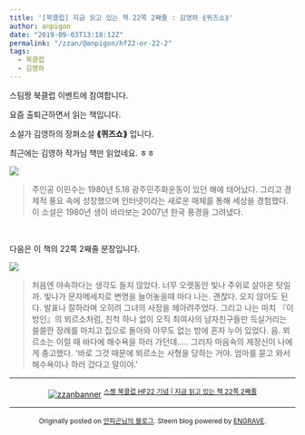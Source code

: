 ```yaml
---
title: '[북클럽] 지금 읽고 있는 책 22쪽 2째줄 : 김영하 ⟪퀴즈쇼⟫'
author: anpigon
date: "2019-09-03T13:18:12Z"
permalink: "/zzan/@anpigon/hf22-or-22-2"
tags:
  - 북클럽
  - 김영하
---
```


스팀짱 북클럽 이벤트에 참여합니다.

요즘 출퇴근하면서 읽는 책입니다. 

소설가 김영하의 장펴소설 **⟪퀴즈쇼⟫** 입니다. 

최근에는 김영하 작가님 책만 읽었네요. ㅎㅎ

![](https://files.steempeak.com/file/steempeak/anpigon/HqONRHuk-20190903_191825.jpg)
> 주인공 이민수는 1980년 5.18 광주민주화운동이 있던 해에 태어났다. 그리고 경제적 풍요 속에 성장했으며 인터넷이라는 새로운 매체를 통해 세상을 경험했다. 이 소설은 1980년 생이 바라보는 2007년 한국 풍경을 그려냈다.

<br>

다음은 이 책의 22쪽 2째줄 문장입니다.

![](https://files.steempeak.com/file/steempeak/anpigon/lfF1XrYM-20190903_191850.jpg)
> 처음엔 야속하다는 생각도 들지 않았다. 너무 오랫동안 빛나 주위로 살아온 탓일까. 빛나가 문자메세지로 변명을 늘어놓을때 마다 나는. 괜찮다. 오지 않아도 된다. 발표나 잘하라며 오히려 그녀의 사정을 헤아려주었다. 그리고 나는 마치 『이방인』의 뫼르소처럼, 친척 하나 없이 오직 최여사의 남자친구들만 득실거리는 쓸쓸한 장례를 마치고 집으로 돌아와 아무도 없는 방에 혼자 누어 있었다. 음. 뫼르소는 이럴 때 바다에 해수욕을 하러 가던데..... 그러자 마음속의 제정신이 나에게 충고했다. '바로 그것 때문에 뫼르소는 사형을 당하는 거야. 엄마를 묻고 와서 해수욕이나 하러 갔다고 말이야.' 

***

<center><a href="https://www.steemzzang.com"><img src="https://cdn.steemitimages.com/DQmNRsTCCtzVe8AiEsCEYm35cTAzqeMMLuPCBRuJTiRJqeo/zzanbanner.jpg" alt="zzanbanner" style="margin:0"/></a> 
<sup><a href="https://www.steemzzang.com/zzan/@book.club/hf22-or-22-2">스짱 북클럽 HF22 기념 | 지금 읽고 있는 책 22쪽 2째줄</a></sup></center>

***
<center>

<sup>Originally posted on [안피곤님의 블로그](http://anpigon.dblog.org/hf22-or-22-2). Steem blog powered by [ENGRAVE](https://engrave.website).</sup></center>